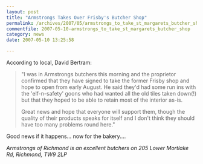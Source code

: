 ```yaml
---
layout: post
title: "Armstrongs Takes Over Frisby's Butcher Shop"
permalink: /archives/2007/05/armstrongs_to_take_st_margarets_butcher_shop.html
commentfile: 2007-05-10-armstrongs_to_take_st_margarets_butcher_shop
category: news
date: 2007-05-10 13:25:58

---
```


According to local, David Bertram:

> "I was in Armstrongs butchers this morning and the proprietor confirmed that they have signed to take the former Frisby shop and hope to open from early August. He said they'd had some run ins with the 'elf-n-safety' goons who had wanted all the old tiles taken down(!) but that they hoped to be able to retain most of the interior as-is.
> 
> Great news and hope that everyone will support them, though the quality of their products speaks for itself and I don't think they should have too many problems round here."

Good news if it happens... now for the bakery....

*Armstrongs of Richmond is an excellent butchers on 205 Lower Mortlake Rd, Richmond, TW9 2LP*
